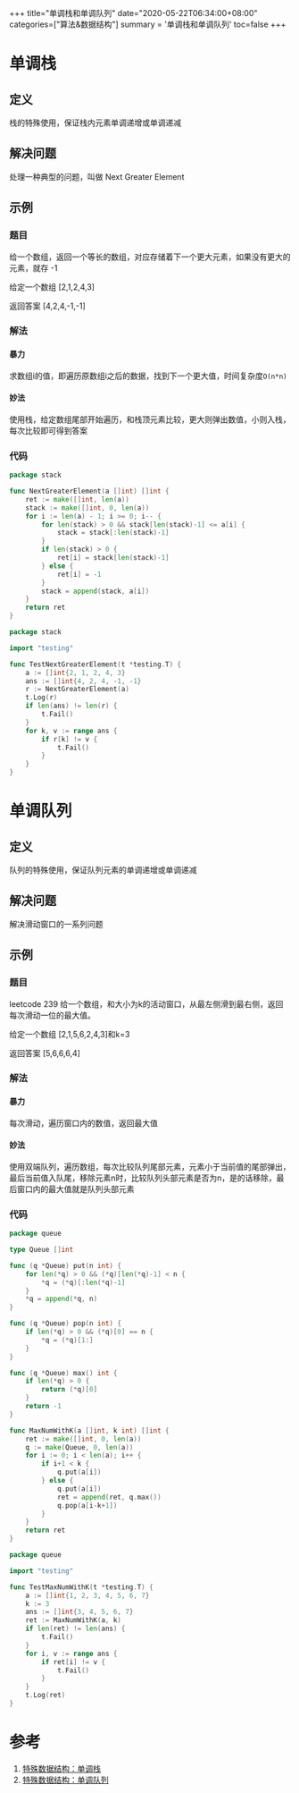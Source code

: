 +++
title="单调栈和单调队列"
date="2020-05-22T06:34:00+08:00"
categories=["算法&数据结构"]
summary = '单调栈和单调队列'
toc=false
+++

单调栈
======

定义
----

栈的特殊使用，保证栈内元素单调递增或单调递减

解决问题
--------

处理一种典型的问题，叫做 Next Greater Element

示例
----

### 题目

给一个数组，返回一个等长的数组，对应存储着下一个更大元素，如果没有更大的元素，就存 -1

给定一个数组 [2,1,2,4,3]

返回答案 [4,2,4,-1,-1]

### 解法

#### 暴力

求数组i的值，即遍历原数组i之后的数据，找到下一个更大值，时间复杂度`O(n*n)`

#### 妙法

使用栈，给定数组尾部开始遍历，和栈顶元素比较，更大则弹出数值，小则入栈，每次比较即可得到答案

### 代码

```go
package stack

func NextGreaterElement(a []int) []int {
	ret := make([]int, len(a))
	stack := make([]int, 0, len(a))
	for i := len(a) - 1; i >= 0; i-- {
		for len(stack) > 0 && stack[len(stack)-1] <= a[i] {
			stack = stack[:len(stack)-1]
		}
		if len(stack) > 0 {
			ret[i] = stack[len(stack)-1]
		} else {
			ret[i] = -1
		}
		stack = append(stack, a[i])
	}
	return ret
}

package stack

import "testing"

func TestNextGreaterElement(t *testing.T) {
	a := []int{2, 1, 2, 4, 3}
	ans := []int{4, 2, 4, -1, -1}
	r := NextGreaterElement(a)
	t.Log(r)
	if len(ans) != len(r) {
		t.Fail()
	}
	for k, v := range ans {
		if r[k] != v {
			t.Fail()
		}
	}
}
```

单调队列
========

定义
----

队列的特殊使用，保证队列元素的单调递增或单调递减

解决问题
--------

解决滑动窗口的一系列问题

示例
----

### 题目

leetcode 239 给一个数组，和大小为k的活动窗口，从最左侧滑到最右侧，返回每次滑动一位的最大值。

给定一个数组 [2,1,5,6,2,4,3]和k=3

返回答案 [5,6,6,6,4]

### 解法

#### 暴力

每次滑动，遍历窗口内的数值，返回最大值

#### 妙法

使用双端队列，遍历数组，每次比较队列尾部元素，元素小于当前值的尾部弹出，最后当前值入队尾，移除元素n时，比较队列头部元素是否为n，是的话移除，最后窗口内的最大值就是队列头部元素

### 代码

```go
package queue

type Queue []int

func (q *Queue) put(n int) {
	for len(*q) > 0 && (*q)[len(*q)-1] < n {
		*q = (*q)[:len(*q)-1]
	}
	*q = append(*q, n)
}

func (q *Queue) pop(n int) {
	if len(*q) > 0 && (*q)[0] == n {
		*q = (*q)[1:]
	}
}

func (q *Queue) max() int {
	if len(*q) > 0 {
		return (*q)[0]
	}
	return -1
}

func MaxNumWithK(a []int, k int) []int {
	ret := make([]int, 0, len(a))
	q := make(Queue, 0, len(a))
	for i := 0; i < len(a); i++ {
		if i+1 < k {
			q.put(a[i])
		} else {
			q.put(a[i])
			ret = append(ret, q.max())
			q.pop(a[i-k+1])
		}
	}
	return ret
}

package queue

import "testing"

func TestMaxNumWithK(t *testing.T) {
	a := []int{1, 2, 3, 4, 5, 6, 7}
	k := 3
	ans := []int{3, 4, 5, 6, 7}
	ret := MaxNumWithK(a, k)
	if len(ret) != len(ans) {
		t.Fail()
	}
	for i, v := range ans {
		if ret[i] != v {
			t.Fail()
		}
	}
	t.Log(ret)
}

```

参考
====

1.	[特殊数据结构：单调栈](https://labuladong.gitbook.io/algo/shu-ju-jie-gou-xi-lie/dan-tiao-zhan)
2.	[特殊数据结构：单调队列](https://labuladong.gitbook.io/algo/shu-ju-jie-gou-xi-lie/dan-tiao-dui-lie)

